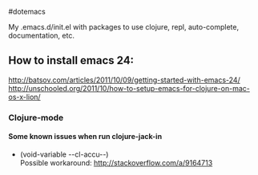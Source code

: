 #dotemacs

My .emacs.d/init.el with packages to use clojure, repl, auto-complete, documentation, etc.

## How to install emacs 24:
http://batsov.com/articles/2011/10/09/getting-started-with-emacs-24/
http://unschooled.org/2011/10/how-to-setup-emacs-for-clojure-on-mac-os-x-lion/

### Clojure-mode

#### Some known issues when run clojure-jack-in

- (void-variable --cl-accu--)  
Possible workaround: http://stackoverflow.com/a/9164713